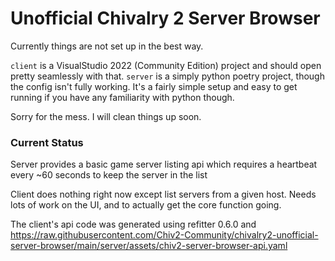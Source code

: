 # Unofficial Chivalry 2 Server Browser

Currently things are not set up in the best way.  

`client` is a VisualStudio 2022 (Community Edition) project and should open pretty seamlessly with that.
`server` is a simply python poetry project, though the config isn't fully working. It's a fairly simple setup and easy to get running if you have any familiarity with python though.

Sorry for the mess. I will clean things up soon.

### Current Status

Server provides a basic game server listing api which requires a heartbeat every ~60 seconds to keep the server in the list

Client does nothing right now except list servers from a given host. Needs lots of work on the UI, and to actually get the core function going.  

The client's api code was generated using refitter 0.6.0 and https://raw.githubusercontent.com/Chiv2-Community/chivalry2-unofficial-server-browser/main/server/assets/chiv2-server-browser-api.yaml